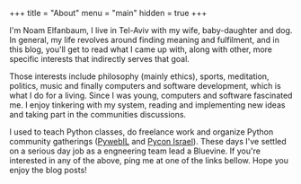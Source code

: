 +++
title = "About"
menu = "main"
hidden = true 
+++

I'm Noam Elfanbaum, I live in Tel-Aviv with my wife, baby-daughter and dog. In general, my life revolves around finding meaning and fulfilment, and in this blog, you'll get to read what I came up with, along with other, more specific interests that indirectly serves that goal.

Those interests include philosophy (mainly ethics), sports, meditation, politics, music and finally computers and software development, which is what I do for a living. Since I was young, computers and software fascinated me. I enjoy tinkering with my system, reading and implementing new ideas and taking part in the communities discussions.

I used to teach Python classes, do freelance work and organize Python community gatherings ([PywebIL][pyweb] and [Pycon Israel][pycon]). These days I've settled on a serious day job as a engneering team lead a Bluevine. If you're interested in any of the above, ping me at one of the links bellow. Hope you enjoy the blog posts!

[pyweb]: http://www.meetup.com/PyWeb-IL/
[pycon]: http://il.pycon.org